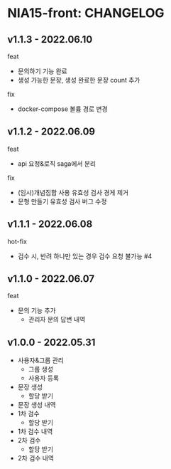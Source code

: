 # NIA15-front: CHANGELOG

## v1.1.3 - 2022.06.10
feat
- 문의하기 기능 완료
- 생성 가능한 문장, 생성 완료한 문장 count 추가

fix
- docker-compose 볼륨 경로 변경

## v1.1.2 - 2022.06.09
feat
- api 요청&로직 saga에서 분리

fix
- (임시)개념집합 사용 유효성 검사 경게 제거
- 문형 만들기 유효성 검사 버그 수정

## v1.1.1 - 2022.06.08

hot-fix

- 검수 시, 반려 하나만 있는 경우 검수 요청 불가능 #4

## v1.1.0 - 2022.06.07

feat

- 문의 기능 추가
  - 관리자 문의 답변 내역

## v1.0.0 - 2022.05.31

- 사용자&그룹 관리
  - 그룹 생성
  - 사용자 등록
- 문장 생성
  - 할당 받기
- 문장 생성 내역
- 1차 검수
  - 할당 받기
- 1차 검수 내역
- 2차 검수
  - 할당 받기
- 2차 검수 내역
